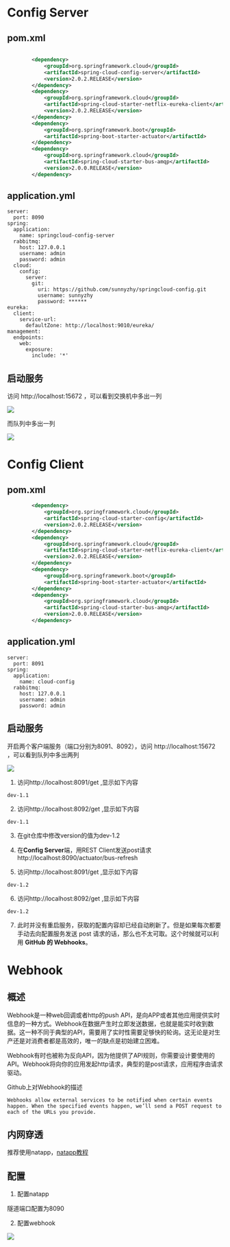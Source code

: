 # Config Server
## pom.xml
```xml

        <dependency>
            <groupId>org.springframework.cloud</groupId>
            <artifactId>spring-cloud-config-server</artifactId>
            <version>2.0.2.RELEASE</version>
        </dependency>
        <dependency>
            <groupId>org.springframework.cloud</groupId>
            <artifactId>spring-cloud-starter-netflix-eureka-client</artifactId>
            <version>2.0.2.RELEASE</version>
        </dependency>
        <dependency>
            <groupId>org.springframework.boot</groupId>
            <artifactId>spring-boot-starter-actuator</artifactId>
        </dependency>
        <dependency>
            <groupId>org.springframework.cloud</groupId>
            <artifactId>spring-cloud-starter-bus-amqp</artifactId>
            <version>2.0.0.RELEASE</version>
        </dependency>
```

## application.yml
```
server:
  port: 8090
spring:
  application:
    name: springcloud-config-server
  rabbitmq:
    host: 127.0.0.1
    username: admin
    password: admin
  cloud:
    config:
      server:
        git:
          uri: https://github.com/sunnyzhy/springcloud-config.git
          username: sunnyzhy
          password: ******
eureka:
  client:
    service-url:
      defaultZone: http://localhost:9010/eureka/
management:
  endpoints:
    web:
      exposure:
        include: '*'
```

## 启动服务
访问 http://localhost:15672 ，可以看到交换机中多出一列

![](images/spring-cloud-config-1.png)

而队列中多出一列

![](images/spring-cloud-config-2.png)

# Config Client
## pom.xml
```xml
        <dependency>
            <groupId>org.springframework.cloud</groupId>
            <artifactId>spring-cloud-starter-config</artifactId>
            <version>2.0.2.RELEASE</version>
        </dependency>
        <dependency>
            <groupId>org.springframework.cloud</groupId>
            <artifactId>spring-cloud-starter-netflix-eureka-client</artifactId>
            <version>2.0.2.RELEASE</version>
        </dependency>
        <dependency>
            <groupId>org.springframework.boot</groupId>
            <artifactId>spring-boot-starter-actuator</artifactId>
        </dependency>
        <dependency>
            <groupId>org.springframework.cloud</groupId>
            <artifactId>spring-cloud-starter-bus-amqp</artifactId>
            <version>2.0.0.RELEASE</version>
        </dependency>
```

## application.yml
```
server:
  port: 8091
spring:
  application:
    name: cloud-config
  rabbitmq:
    host: 127.0.0.1
    username: admin
    password: admin
```

## 启动服务
开启两个客户端服务（端口分别为8091、8092），访问 http://localhost:15672 ，可以看到队列中多出两列

![](images/spring-cloud-config-3.png)

1. 访问http://localhost:8091/get ,显示如下内容

```
dev-1.1
```

2. 访问http://localhost:8092/get ,显示如下内容

```
dev-1.1
```

3. 在git仓库中修改version的值为dev-1.2

4. 在**Config Server**端，用REST Client发送post请求http://localhost:8090/actuator/bus-refresh

5. 访问http://localhost:8091/get ,显示如下内容

```
dev-1.2
```

6. 访问http://localhost:8092/get ,显示如下内容

```
dev-1.2
```

7. 此时并没有重启服务，获取的配置内容却已经自动刷新了。但是如果每次都要手动去向配置服务发送 post 请求的话，那么也不太可取。这个时候就可以利用 **GitHub 的 Webhooks**。

# Webhook
## 概述
Webhook是一种web回调或者http的push API，是向APP或者其他应用提供实时信息的一种方式。Webhook在数据产生时立即发送数据，也就是能实时收到数据。这一种不同于典型的API，需要用了实时性需要足够快的轮询。这无论是对生产还是对消费者都是高效的，唯一的缺点是初始建立困难。

Webhook有时也被称为反向API，因为他提供了API规则，你需要设计要使用的API。Webhook将向你的应用发起http请求，典型的是post请求，应用程序由请求驱动。

Github上对Webhook的描述
```
Webhooks allow external services to be notified when certain events happen. When the specified events happen, we’ll send a POST request to each of the URLs you provide. 
```

## 内网穿透
推荐使用natapp，[natapp教程](https://natapp.cn/article/natapp_newbie "https://natapp.cn/article/natapp_newbie")

## 配置
1. 配置natapp

隧道端口配置为8090

2. 配置webhook

![](images/spring-cloud-config-4.png)
